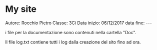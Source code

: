 # My site 
Autore: Rocchio Pietro
Classe: 3Ci
Data inizio: 06/12/2017
data fine: ---

i file per la documentazione sono contenuti nella cartella "Doc".


Il file log.txt contiene tutti i log dalla creazione del sito fino ad ora.

